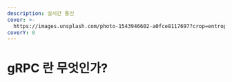 ```yaml
---
description: 실시간 통신
cover: >-
  https://images.unsplash.com/photo-1543946602-a0fce8117697?crop=entropy&cs=srgb&fm=jpg&ixid=M3wxOTcwMjR8MHwxfHNlYXJjaHw2fHxuZXR3b3JrfGVufDB8fHx8MTcyMDg0MTcxMHww&ixlib=rb-4.0.3&q=85
coverY: 0
---
```


# gRPC 란 무엇인가?

